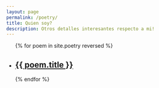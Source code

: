 ```yaml
---
layout: page
permalink: /poetry/
title: Quien soy?
description: Otros detalles interesantes respecto a mi!
---
```


<ul class="post-list">
{% for poem in site.poetry reversed %}
    <li>
        <h2><a class="poem-title" href="{{ poem.url | prepend: site.baseurl }}">{{ poem.title }}</a></h2>
      </li>
{% endfor %}
</ul>

